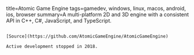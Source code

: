 title=Atomic Game Engine
tags=gamedev, windows, linux, macos, android, ios, browser
summary=A multi-platform 2D and 3D engine with a consistent API in C++, C#, JavaScript, and TypeScript.
~~~~~~

[Source](https://github.com/AtomicGameEngine/AtomicGameEngine)

Active development stopped in 2018.
